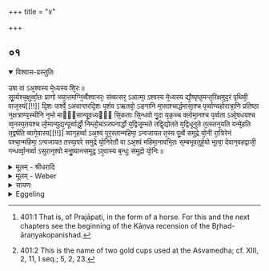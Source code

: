 +++
title = "४"

+++


## ०१


<details open><summary>विश्वास-प्रस्तुतिः</summary>

उषा वा ऽअ᳘श्वस्य मे᳘ध्यस्य शि᳘रः॥  
सू᳘र्य्यश्च᳘क्षुर्व्वा᳘तः प्राणो व्व्या᳘त्तमग्नि᳘र्व्वैश्वानरः᳘ संव्वत्सर᳘ ऽआत्मा᳘ ऽश्वस्य मे᳘ध्यस्य द्यौ᳘ष्पृष्ठ᳘मन्त᳘रिक्षमुद᳘रं पृथिवी᳘ पाज᳘स्यं[[!!]] दि᳘शः पार्श्वे᳘ ऽअवान्तरदि᳘शः प᳘र्शव ऽऋतवो᳘ ऽङ्गानि मा᳘साश्चार्द्धमासा᳘श्च प᳘र्व्वाण्यहोरात्रा᳘णि प्रतिष्ठा न᳘क्षत्राण्य᳘स्थीनि न᳘भो माᳫँ᳭सान्यू᳘वध्यᳫँ᳭ सि᳘कताः सि᳘न्धवो गु᳘दा य᳘कृच्च क्लोमा᳘नश्च प᳘र्व्वता ऽओ᳘षधयश्च व्व᳘नस्प᳘तयश्च लो᳘मान्युद्य᳘न्पूर्व्वार्द्धो᳘ निम्लो᳘चञ्जघनार्द्धो य᳘द्विजृ᳘म्भते तद्वि᳘द्योतते य᳘द्विधूनुते त᳘त्स्तन᳘यति यन्मे᳘हति त᳘द्वर्षति व्वागे᳘वास्य[[!!]] व्वाग᳘हर्व्वा ऽअ᳘श्वं पुर᳘स्तान्महिमा᳘ ऽन्वजायत त᳘स्य पू᳘र्व्वे समुद्रे यो᳘नी रा᳘त्रिरेनं पश्चा᳘न्महिमा᳘ ऽन्वजायत तस्या᳘परे समुद्रे यो᳘निरेतौ वा ऽअ᳘श्वं महिमा᳘नावभि᳘तः स᳘म्बभूवतुर्ह᳘यो भूत्वा᳘ देवान᳘वहद्वाजी᳘ गन्धर्व्वा᳘नर्व्वा ऽसुरान᳘श्वो मनु᳘ष्यान्त्समुद्र᳘ ऽए᳘वास्य ब᳘न्धुः समुद्रो यो᳘निः॥
</details>

<details><summary>मूलम् - श्रीधरादि</summary>

उषा वा ऽअ᳘श्वस्य मे᳘ध्यस्य शि᳘रः॥  
सू᳘र्य्यश्च᳘क्षुर्व्वा᳘तः प्राणो व्व्या᳘त्तमग्नि᳘र्व्वैश्वानरः᳘ संव्वत्सर᳘ ऽआत्मा᳘ ऽश्वस्य मे᳘ध्यस्य द्यौ᳘ष्पृष्ठ᳘मन्त᳘रिक्षमुद᳘रं पृथिवी᳘ पाज᳘स्यं[[!!]] दि᳘शः पार्श्वे᳘ ऽअवान्तरदि᳘शः प᳘र्शव ऽऋतवो᳘ ऽङ्गानि मा᳘साश्चार्द्धमासा᳘श्च प᳘र्व्वाण्यहोरात्रा᳘णि प्रतिष्ठा न᳘क्षत्राण्य᳘स्थीनि न᳘भो माᳫँ᳭सान्यू᳘वध्यᳫँ᳭ सि᳘कताः सि᳘न्धवो गु᳘दा य᳘कृच्च क्लोमा᳘नश्च प᳘र्व्वता ऽओ᳘षधयश्च व्व᳘नस्प᳘तयश्च लो᳘मान्युद्य᳘न्पूर्व्वार्द्धो᳘ निम्लो᳘चञ्जघनार्द्धो य᳘द्विजृ᳘म्भते तद्वि᳘द्योतते य᳘द्विधूनुते त᳘त्स्तन᳘यति यन्मे᳘हति त᳘द्वर्षति व्वागे᳘वास्य[[!!]] व्वाग᳘हर्व्वा ऽअ᳘श्वं पुर᳘स्तान्महिमा᳘ ऽन्वजायत त᳘स्य पू᳘र्व्वे समुद्रे यो᳘नी रा᳘त्रिरेनं पश्चा᳘न्महिमा᳘ ऽन्वजायत तस्या᳘परे समुद्रे यो᳘निरेतौ वा ऽअ᳘श्वं महिमा᳘नावभि᳘तः स᳘म्बभूवतुर्ह᳘यो भूत्वा᳘ देवान᳘वहद्वाजी᳘ गन्धर्व्वा᳘नर्व्वा ऽसुरान᳘श्वो मनु᳘ष्यान्त्समुद्र᳘ ऽए᳘वास्य ब᳘न्धुः समुद्रो यो᳘निः॥
</details>

<details><summary>मूलम् - Weber</summary>

उषा वा अ᳘श्वस्य मे᳘ध्यस्य शि᳘रः॥  
सू᳘र्यश्च᳘क्षुर्वा᳘तः प्राणो व्या᳘त्तमग्नि᳘र्वैश्वानरः᳘ संवत्सर᳘ आत्मा᳘श्वस्य मे᳘ध्यस्य द्यौ᳘ष्पृष्ठ᳘मन्त᳘रिक्षमुद᳘रम् पृथिवी᳘ पाजस्यं᳘ दि᳘शः पार्श्वे᳘ अवान्तरदि᳘शः प᳘र्शव ऋतवो᳘ऽङ्गानि मा᳘साश्चार्धमासा᳘श्च प᳘र्वाण्यहोरात्रा᳘णि प्रतिष्ठा न᳘क्षत्राण्य᳘स्थीनि न᳘भो मांसान्यू᳘वध्यᳫं सि᳘कताः सि᳘न्धवो गु᳘दा य᳘कृच्च क्लोमा᳘नश्च प᳘र्वता ओ᳘षधयश्च व᳘नस्पतयश्च लो᳘मान्युद्य᳘न्पूर्वार्धो᳘ निम्लो᳘चन्जघनार्धो य᳘द्विजृ᳘म्भते तद्वि᳘द्योतते य᳘द्विधूनुते त᳘त्स्तनयति यन्मे᳘हति त᳘द्वर्षति वा᳘गेॗवास्य वाग᳘हर्वा अ᳘श्वम् पुर᳘स्तान्महिमा᳘न्वजायत त᳘स्य पू᳘र्वे समुद्रे यो᳘नीरा᳘त्रिरेनम् पश्चा᳘न्महिमा᳘न्वजायत तस्या᳘परे समुद्रे यो᳘निरेतौ वा अ᳘श्वम् महिमा᳘नावभि᳘तः स᳘म्बभूवतुर्ह᳘यो भूत्वा᳘ देवान᳘वहद्वाजी᳘ गन्धर्वानर्वा᳘सुरान᳘श्वो मनुॗष्यान्त्समुद्र᳘ एॗवास्य ब᳘न्धुः समुद्रो यो᳘निः॥
</details>

<details><summary>सायणः</summary>

…
</details>

<details><summary>Eggeling</summary>

1. Verily, the dawn is the head of the sacrificial horse [^egg_816], the sun its eye, the wind its breath, Agni Vaiśvānara (the fire belonging to all men) its open mouth. The year is the body of the sacrificial horse, the sky its back, the air its belly, the earth the under part of its belly, the quarters its flanks, the intermediate quarters its ribs, the seasons its limbs, the months and half-months its joints, the days and nights its feet, the stars its bones, the welkin its flesh, the sand its intestinal food, the rivers its bowels, the mountains its liver and lungs, the herbs and trees its hair, the rising sun the forepart, and the setting sun the hindpart of its body, the lightning its yawning, the thundering its whinnying, the raining its voiding urine, and speech its voice. 
   
The day, indeed, was produced as the Mahiman [^egg_817] (cup) before the horse, and its birthplace is in the eastern sea. The night was produced as the Mahiman (cup) behind (or after) it, and its birth-place was in the western sea: these two Mahiman (cups), indeed, came to be on both sides of the horse. As Haya (steed) it carried the gods, as Vajin (racer) the Gandharvas, as Arvan (courser) the Asuras, as Aśva (horse) men. The sea, indeed, is its kindred, the sea its birth-place.

[^egg_816]: 401:1 That is, of Prajāpati, in the form of a horse. For this and the next chapters see the beginning of the Kāṇva recension of the Br̥had-āraṇyakopanishad.

[^egg_817]: 401:2 This is the name of two gold cups used at the Aśvamedha; cf. XIII, 2, 11, I seq.; 5, 2, 23.
</details>

